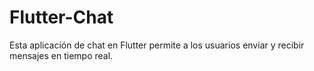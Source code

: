 # Flutter-Chat
Esta aplicación de chat en Flutter permite a los usuarios enviar y recibir mensajes en tiempo real.
